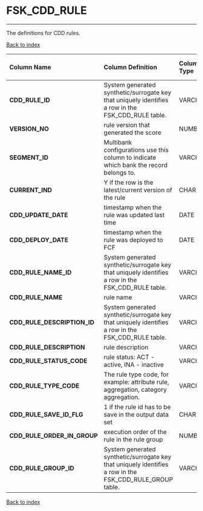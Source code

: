 # FSK_CDD_RULE

---

The definitions for CDD rules.

[Back to index](./index.md)

| Column Name                 | Column Definition                                                                                         | Column Data Type   | Column Null Option   | PK   | FK   |
|:----------------------------|:----------------------------------------------------------------------------------------------------------|:-------------------|:---------------------|:-----|:-----|
| **CDD_RULE_ID**             | System generated synthetic/surrogate key that uniquely identifies a row in the  FSK_CDD_RULE table.       | VARCHAR2(32)       | Not Null             | Yes  | No   |
| **VERSION_NO**              | rule version that generated the score                                                                     | NUMBER(10)         | Not Null             | Yes  | No   |
| **SEGMENT_ID**              | Multibank configurations use this column to indicate which bank the record belongs to.                    | VARCHAR2(128)      | Not Null             | Yes  | No   |
| **CURRENT_IND**             | Y if the row is the latest/current version of the rule                                                    | CHAR(1)            | Null                 | No   | No   |
| **CDD_UPDATE_DATE**         | timestamp when  the rule was updated last time                                                            | DATE               | Not Null             | No   | No   |
| **CDD_DEPLOY_DATE**         | timestamp when  the rule was deployed to FCF                                                              | DATE               | Not Null             | No   | No   |
| **CDD_RULE_NAME_ID**        | System generated synthetic/surrogate key that uniquely identifies a row in the  FSK_CDD_RULE table.       | VARCHAR2(32)       | Not Null             | No   | No   |
| **CDD_RULE_NAME**           | rule name                                                                                                 | VARCHAR2(100)      | Not Null             | No   | No   |
| **CDD_RULE_DESCRIPTION_ID** | System generated synthetic/surrogate key that uniquely identifies a row in the  FSK_CDD_RULE table.       | VARCHAR2(32)       | Not Null             | No   | No   |
| **CDD_RULE_DESCRIPTION**    | rule description                                                                                          | VARCHAR2(100)      | Not Null             | No   | No   |
| **CDD_RULE_STATUS_CODE**    | rule status: ACT - active, INA - inactive                                                                 | VARCHAR2(32)       | Not Null             | No   | No   |
| **CDD_RULE_TYPE_CODE**      | The rule type code, for example: attribute rule, aggregation, category aggregation.                       | VARCHAR2(32)       | Not Null             | No   | No   |
| **CDD_RULE_SAVE_ID_FLG**    | 1 if the rule id has to be save in the output data set                                                    | CHAR(1)            | Null                 | No   | No   |
| **CDD_RULE_ORDER_IN_GROUP** | execution order of the rule in the rule group                                                             | NUMBER(12)         | Not Null             | No   | No   |
| **CDD_RULE_GROUP_ID**       | System generated synthetic/surrogate key that uniquely identifies a row in the  FSK_CDD_RULE_GROUP table. | VARCHAR2(32)       | Null                 | No   | Yes  |

[Back to index](./index.md)